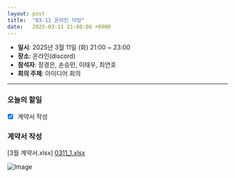 ```yaml
---
layout: post
title:  "03-11 온라인 미팅"
date:   2025-03-11 21:00:00 +0900
---
```


- **일시**: 2025년 3월 11일 (화) 21:00 ~ 23:00
- **장소**: 온라인(discord)
- **참석자**: 장경은, 손승민, 이태우, 최연호
- **회의 주제**: 아이디어 회의

---

### 오늘의 할일

- [x]  계약서 작성

### 계약서 작성

[3월 계약서.xlsx]
[0311_1.xlsx](https://github.com/user-attachments/files/19240936/0311_1.xlsx)

![Image](https://github.com/user-attachments/assets/dbe11aba-e41d-4538-b291-2cdfc74ee7ca)